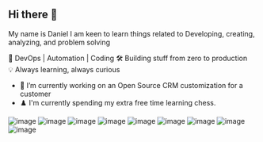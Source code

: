 ## Hi there 👋

My name is Daniel I am keen to learn things related to Developing, creating, analyzing, and problem solving

🎯 DevOps | Automation | Coding 
🛠 Building stuff from zero to production  
💡 Always learning, always curious

- 🔭 I’m currently working on an Open Source CRM  customization for a customer
- ♟️ I'm currently spending my extra free time learning chess.

![image](https://github.com/user-attachments/assets/57561dc2-ce49-4e7d-b33d-1c6e4df45f4f)
![image](https://github.com/user-attachments/assets/40ef2305-c747-4ef8-8909-bcea6e3879f5)
![image](https://github.com/user-attachments/assets/e74143c4-ff5f-4209-8cfd-2c7aa036b926)
![image](https://github.com/user-attachments/assets/311d0ecd-e07b-4ec6-8e4d-abafc6bfa869)
![image](https://github.com/user-attachments/assets/b3e67136-76d8-4e52-b278-dc0785b8392c)
![image](https://github.com/user-attachments/assets/98ff739e-e2f3-4eb2-b8f7-e9e34bfe0a20)
![image](https://github.com/user-attachments/assets/6b40aeeb-ebf6-48ce-8d50-f4bf29944b3e)
![image](https://github.com/user-attachments/assets/a54017b8-9937-4f16-946a-1b657d857a3e)
![image](https://github.com/user-attachments/assets/43b4cd2f-4ed6-4d9d-8529-204b80ff1204)











